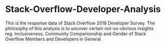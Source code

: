 # Stack-Overflow-Developer-Analysis
This is the response data of Stack Overflow 2018 Developer Survey. The philosophy of this analysis is to uncover certain not-so-obvious insights reg. Inclusiveness, Community Companionship and Gender of Stack Overflow Members and Developers in General.
